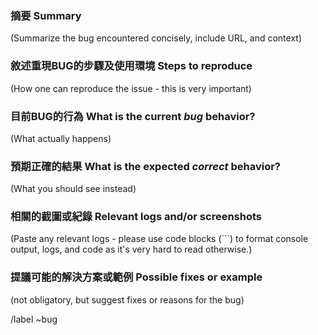 
### 摘要 Summary 

(Summarize the bug encountered concisely, include URL, and context)


### 敘述重現BUG的步驟及使用環境 Steps to reproduce 

(How one can reproduce the issue - this is very important)

### 目前BUG的行為 What is the current *bug* behavior?

(What actually happens)

### 預期正確的結果 What is the expected *correct* behavior?

(What you should see instead)

### 相關的截圖或紀錄 Relevant logs and/or screenshots

(Paste any relevant logs - please use code blocks (```) to format console output,
logs, and code as it's very hard to read otherwise.)

### 提議可能的解決方案或範例 Possible fixes or example

(not obligatory, but suggest fixes or reasons for the bug)

/label ~bug
